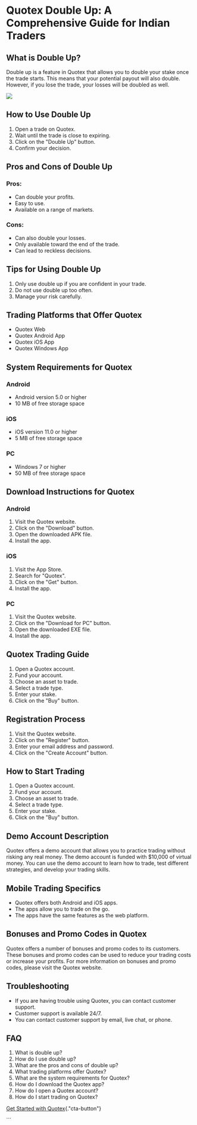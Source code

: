 # Quotex Double Up: A Comprehensive Guide for Indian Traders

## What is Double Up?

Double up is a feature in Quotex that allows you to double your stake
once the trade starts. This means that your potential payout will also
double. However, if you lose the trade, your losses will be doubled as
well.

[![](https://static.quotex.io/files/4_en/300_250.jpg)](https://traff.sbs/brokerqxlid)

## How to Use Double Up

1.  Open a trade on Quotex.
2.  Wait until the trade is close to expiring.
3.  Click on the "Double Up" button.
4.  Confirm your decision.

## Pros and Cons of Double Up

### Pros:

-   Can double your profits.
-   Easy to use.
-   Available on a range of markets.

### Cons:

-   Can also double your losses.
-   Only available toward the end of the trade.
-   Can lead to reckless decisions.

## Tips for Using Double Up

1.  Only use double up if you are confident in your trade.
2.  Do not use double up too often.
3.  Manage your risk carefully.

## Trading Platforms that Offer Quotex

-   Quotex Web
-   Quotex Android App
-   Quotex iOS App
-   Quotex Windows App

## System Requirements for Quotex

### Android

-   Android version 5.0 or higher
-   10 MB of free storage space

### iOS

-   iOS version 11.0 or higher
-   5 MB of free storage space

### PC

-   Windows 7 or higher
-   50 MB of free storage space

## Download Instructions for Quotex

### Android

1.  Visit the Quotex website.
2.  Click on the "Download" button.
3.  Open the downloaded APK file.
4.  Install the app.

### iOS

1.  Visit the App Store.
2.  Search for "Quotex".
3.  Click on the "Get" button.
4.  Install the app.

### PC

1.  Visit the Quotex website.
2.  Click on the "Download for PC" button.
3.  Open the downloaded EXE file.
4.  Install the app.

## Quotex Trading Guide

1.  Open a Quotex account.
2.  Fund your account.
3.  Choose an asset to trade.
4.  Select a trade type.
5.  Enter your stake.
6.  Click on the "Buy" button.

## Registration Process

1.  Visit the Quotex website.
2.  Click on the "Register" button.
3.  Enter your email address and password.
4.  Click on the "Create Account" button.

## How to Start Trading

1.  Open a Quotex account.
2.  Fund your account.
3.  Choose an asset to trade.
4.  Select a trade type.
5.  Enter your stake.
6.  Click on the "Buy" button.

## Demo Account Description

Quotex offers a demo account that allows you to practice trading without
risking any real money. The demo account is funded with \$10,000 of
virtual money. You can use the demo account to learn how to trade, test
different strategies, and develop your trading skills.

## Mobile Trading Specifics

-   Quotex offers both Android and iOS apps.
-   The apps allow you to trade on the go.
-   The apps have the same features as the web platform.

## Bonuses and Promo Codes in Quotex

Quotex offers a number of bonuses and promo codes to its customers.
These bonuses and promo codes can be used to reduce your trading costs
or increase your profits. For more information on bonuses and promo
codes, please visit the Quotex website.

## Troubleshooting

-   If you are having trouble using Quotex, you can contact customer
    support.
-   Customer support is available 24/7.
-   You can contact customer support by email, live chat, or phone.

## FAQ

1.  What is double up?
2.  How do I use double up?
3.  What are the pros and cons of double up?
4.  What trading platforms offer Quotex?
5.  What are the system requirements for Quotex?
6.  How do I download the Quotex app?
7.  How do I open a Quotex account?
8.  How do I start trading on Quotex?

[Get Started with
Quotex](\%22https://traff.sbs/brokerqxsignup\%22){."cta-button"}

\`\`\`

